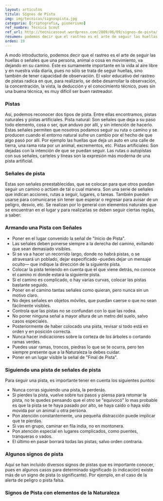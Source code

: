 ```yaml
---
layout: articulos
titulo: Signos de Pista
img: img/tecnicas/signospista.jpg
categoria: [criptografia, pionerismo]
ref_nombre: Técnica Scout
ref_url: http://tecnicascout.wordpress.com/2009/06/09/signos-de-pista/
resumen: podemos decir que el rastreo es el arte de seguir las huellas o señales que una persona, animal o cosa en movimiento, va dejando en su camino.
orden: 19
---
```

A modo introductorio, podemos decir que el rastreo es el arte de seguir las huellas o señales que una persona, animal o cosa en movimiento, va dejando en su camino. Éste es sumamente importante en la vida al aire libre y en nuestra vida diaria, pues no sólo se trata de seguir huellas, sino también de tener capacidad de observación. El valor educativo del rastreo de pistas radica en que, para realizarlo, se debe desarrollar la observación, la concentración, la vista, la deducción y el conocimiento técnico, pues sin una buena técnica, es muy difícil ser buen rastreador.

### Pistas

Así, podemos reconocer dos tipos de pista. Entre ellas encontramos, pistas naturales y pistas artificiales. Pista natural: Son señales que deja a su paso todo elemento, cosa o ser, que anduvo por allí, y sin intención de hacerlo. Estas señales permiten que nosotros podamos seguir su ruta o camino y se producen cuando el entorno natural sufre un cambio por el hecho de que algo pasó por allí. Por ejemplo las huellas que deja un auto en una calle de tierra, una rama rota por un animal, excrementos, etc. Pistas artificiales: Son dejadas con la intención de que se puedan seguir. Las rutas o autopistas con sus señales, carteles y líneas son la expresión más moderna de una pista artificial. 

### Señales de pista

Estas son señales preestablecidas, que se colocan para que otros puedan seguir un camino o actúen de tal o cual manera. Son una serie de señales que indican acciones, rutas a seguir, lugares, o tareas. También pueden usarse para comunicarse sin tener que esperar o regresar para avisar de un peligro, desvío, etc. Se realizan por lo general con elementos naturales que se encuentran en el lugar y para realizarlas se deben seguir ciertas reglas, a saber:

### Armando una Pista con Señales

- Poner en el lugar convenido la señal de "Inicio de Pista".
- Las señales deben ponerse siempre a la derecha del camino, evitando que sean demasiado visibles.
- Si se va a hacer un recorrido largo, donde no habrá pistas, o se atravesará un poblado, dejar especificado –puedes dejar un mensaje oculto— que indique la dirección de la siguiente pista.
- Colocar la pista teniendo en cuenta que el que viene detrás, no conoce el camino ni donde estará la siguiente pista.
- Si el camino es complicado, o hay varias curvas, colocar las pistas bastante seguido.
- Poner en el camino tantas señales como quieran, pero nunca sin un motivo claro.
- No dejes señales en objetos móviles, que puedan caerse o que no sean fácilmente visibles.
- Controla que las pistas no se confundan con lo que las rodea.
- No poner ninguna señal a mayor altura de un metro del suelo, salvo casos especiales.
- Posteriormente de haber colocado una pista, revisar si todo está en orden y en posición correcta.
- Nunca hacer indicaciones sobre la corteza de los árboles o cortando ramas verdes.
- Puedes usar ramas, troncos, piedras lo que se te ocurra, pero ten siempre presente que a la Naturaleza la debes cuidar.
- Poner en un lugar visible la señal de "Final de Pista".

### Siguiendo una pista de señales de pista

Para seguir una pista, es importante tener en cuenta los siguientes puntos:

- Nunca corras siguiendo una pista, la perderás.
- Si pierdes la pista, vuelve sobre tus pasos y piensa para retomar la pista, no te quedes pensando que el otro se "equivocó" lo mas probable es que la pista se te haya pasado por alto, se haya caído o haya sido movida por un animal u otra persona.
- Pon atención constantemente, una pequeña distracción puede implicar que te pierdas.
- Si vas en grupo, caminar en fila india, no en montonera.
- Pon atención especial en lugares complicados, como puentes, tranqueras o vados.
- El último en pasar borrará todas las pistas, salvo orden contraria.

### Algunos signos de pista

Aquí se han incluido diversos signos de pistas que es importante conocer, pues en algunos casos para determinado significado (o indicación) existe más de un signo de pista (o significante). Por ejemplo, en el caso de la alerta de peligro o pista falsa.

<div class="center">

<amp-img src="{{site.baseurl}}/img/tecnicas/signospista1.png" width="500" height="388" layout="responsive" alt="{{page.titulo}}" class="rounded"></amp-img>

<amp-img src="{{site.baseurl}}/img/tecnicas/signospista2.png" width="500" height="260" layout="responsive" alt="{{page.titulo}}" class="rounded"></amp-img>

<amp-img src="{{site.baseurl}}/img/tecnicas/signospista3.png" width="500" height="390" layout="responsive" alt="{{page.titulo}}" class="rounded"></amp-img>

<amp-img src="{{site.baseurl}}/img/tecnicas/signospista4.png" width="500" height="390" layout="responsive" alt="{{page.titulo}}" class="rounded"></amp-img>

<amp-img src="{{site.baseurl}}/img/tecnicas/signospista5.png" width="500" height="373" layout="responsive" alt="{{page.titulo}}" class="rounded"></amp-img>

<amp-img src="{{site.baseurl}}/img/tecnicas/signospista6.png" width="500" height="375" layout="responsive" alt="{{page.titulo}}" class="rounded"></amp-img>

<amp-img src="{{site.baseurl}}/img/tecnicas/signospista7.png" width="500" height="377" layout="responsive" alt="{{page.titulo}}" class="rounded"></amp-img>

<amp-img src="{{site.baseurl}}/img/tecnicas/signospista8.jpg" width="500" height="376" layout="responsive" alt="{{page.titulo}}" class="rounded"></amp-img>

</div>

### Signos de Pista con elementos de la Naturaleza

<div class="center">

<amp-img src="{{site.baseurl}}/img/tecnicas/signospista9.jpg" width="500" height="260" layout="responsive" alt="{{page.titulo}}" class="rounded"></amp-img>

<amp-img src="{{site.baseurl}}/img/tecnicas/signospista10.jpg" width="500" height="365" layout="responsive" alt="{{page.titulo}}" class="rounded"></amp-img>

<amp-img src="{{site.baseurl}}/img/tecnicas/signospista11.jpg" width="500" height="202" layout="responsive" alt="{{page.titulo}}" class="rounded"></amp-img>

<amp-img src="{{site.baseurl}}/img/tecnicas/signospista12.jpg" width="500" height="606" layout="responsive" alt="{{page.titulo}}" class="rounded"></amp-img>

<amp-img src="{{site.baseurl}}/img/tecnicas/signospista13.jpg" width="240" height="570" layout="fixed" alt="{{page.titulo}}" class="rounded"></amp-img>

<amp-img src="{{site.baseurl}}/img/tecnicas/signospista14.jpg" width="240" height="789" layout="fixed" alt="{{page.titulo}}" class="rounded"></amp-img>

</div>